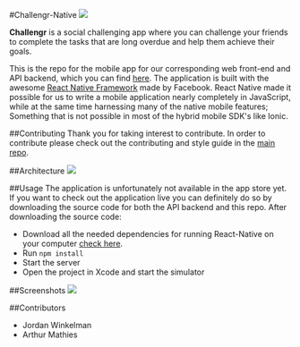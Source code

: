#Challengr-Native
  ![](screenshots/challengrMobileLG.png)

  **Challengr** is a social challenging app where you can challenge your friends to complete the tasks that are long overdue and help them achieve their goals.

  This is the repo for the mobile app for our corresponding web front-end and API backend, which you can find [here](https://github.com/hacksquare/Challengr). The application is built with the awesome [React Native Framework](https://github.com/facebook/react-native) made by Facebook. React Native made it possible for us to write a mobile application nearly completely in JavaScript, while at the same time harnessing many of the native mobile features; Something that is not possible in most of the hybrid mobile SDK's like Ionic.

##Contributing
  Thank you for taking interest to contribute. In order to contribute please check out the contributing and style guide in the [main repo](https://github.com/hacksquare/Challengr).

##Architecture
  ![](screenshots/architecture.jpg)

##Usage
  The application is unfortunately not available in the app store yet. If you want to check out the application live you can definitely do so by downloading the source code for both the API backend and this repo. After downloading the source code:

  - Download all the needed dependencies for running React-Native on your computer [check here](https://facebook.github.io/react-native/docs/getting-started.html#content).
  - Run `npm install`
  - Start the server
  - Open the project in Xcode and start the simulator

##Screenshots
  ![](screenshots/example.png)

##Contributors
  - Jordan Winkelman
  - Arthur Mathies
